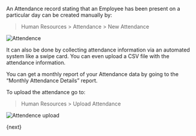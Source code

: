 An Attendance record stating that an Employee has been present on a particular
day can be created manually by:

> Human Resources > Attendance > New Attendance

<img class="screenshot" alt="Attendence" src="/assets/manual_erpnext_com/img/human-resources/attendence.png">

It can also be done by collecting attendance information via an automated
system like a swipe card. You can even upload a CSV file with the attendance
information.

You can get a monthly report of your Attendance data by going to the “Monthly
Attendance Details” report.

To upload the attendance go to:

> Human Resources > Upload Attendance

<img class="screenshot" alt="Attendence upload" src="/assets/manual_erpnext_com/img/human-resources/attendence-upload.png">

{next}

